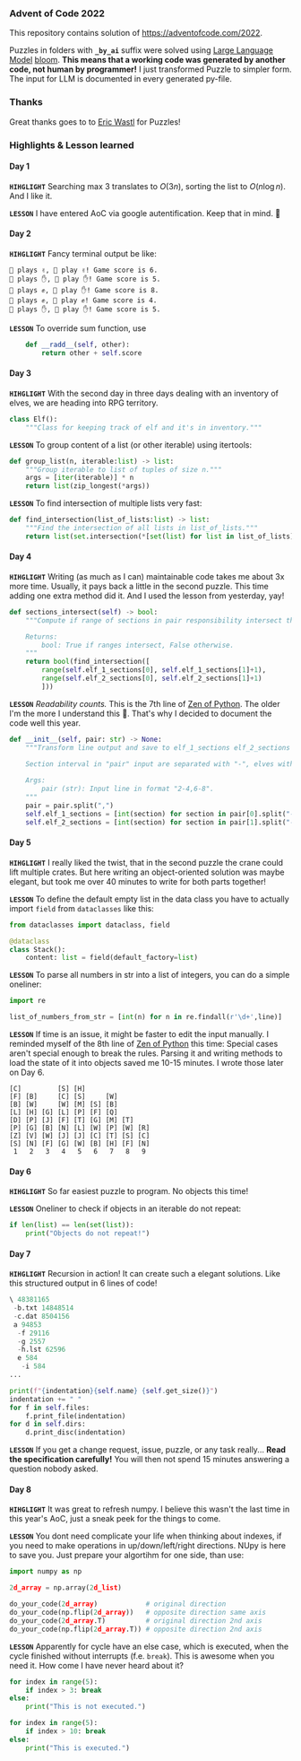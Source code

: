 ### Advent of Code 2022
This repository contains solution of https://adventofcode.com/2022.

Puzzles in folders with **`_by_ai`** suffix were solved using [Large Language Model](https://techcrunch.com/2022/04/28/the-emerging-types-of-language-models-and-why-they-matter/) [bloom](https://huggingface.co/bigscience/bloom). **This means that a working code was generated by another code, not human by programmer!** I just transformed Puzzle to simpler form. The input for LLM is documented in every generated py-file.

### Thanks
Great thanks goes to to [Eric Wastl](https://twitter.com/ericwastl) for Puzzles!

### Highlights & Lesson learned
#### Day 1
**`HIHGLIGHT`** Searching max 3 translates to $O(3n)$, sorting the list to $O(n \log n)$. And I like it.

**`LESSON`** I have entered AoC via google autentification. Keep that in mind. 🤣

#### Day 2
**`HIHGLIGHT`** Fancy terminal output be like:
```
🧝 plays ✌️, 👱 play ✌️! Game score is 6.
🧝 plays ✋, 👱 play ✋! Game score is 5.
🧝 plays ✊, 👱 play ✋! Game score is 8.
🧝 plays ✊, 👱 play ✊! Game score is 4.
🧝 plays ✋, 👱 play ✋! Game score is 5.
```

**`LESSON`** To override sum function, use
```python
    def __radd__(self, other):
        return other + self.score
```

#### Day 3
**`HIHGLIGHT`** With the second day in three days dealing with an inventory of elves, we are heading into RPG territory.
```python
class Elf():
    """Class for keeping track of elf and it's in inventory."""
```

**`LESSON`** To group content of a list (or other iterable) using itertools:
```python
def group_list(n, iterable:list) -> list:
    """Group iterable to list of tuples of size n."""
    args = [iter(iterable)] * n
    return list(zip_longest(*args))
```

**`LESSON`** To find intersection of multiple lists very fast:
```python
def find_intersection(list_of_lists:list) -> list:
    """Find the intersection of all lists in list_of_lists."""
    return list(set.intersection(*[set(list) for list in list_of_lists]))
```

#### Day 4
**`HIHGLIGHT`** Writing (as much as I can) maintainable code takes me about 3x more time. Usually, it pays back a little in the second puzzle. This time adding one extra method did it. And I used the lesson from yesterday, yay!
```python
def sections_intersect(self) -> bool:
    """Compute if range of sections in pair responsibility intersect the other.

    Returns:
        bool: True if ranges intersect, False otherwise.
    """
    return bool(find_intersection([
        range(self.elf_1_sections[0], self.elf_1_sections[1]+1), 
        range(self.elf_2_sections[0], self.elf_2_sections[1]+1)
        ]))
```

**`LESSON`** *Readability counts.* This is the 7th line of [Zen of Python](https://peps.python.org/pep-0020/). The older I'm the more I understand this 🤣. That's why I decided to document the code well this year.
```python
def __init__(self, pair: str) -> None:
    """Transform line output and save to elf_1_sections elf_2_sections attributes.

    Section interval in "pair" input are separated with "-", elves with ",".
    
    Args:
        pair (str): Input line in format "2-4,6-8".
    """
    pair = pair.split(",")
    self.elf_1_sections = [int(section) for section in pair[0].split("-")]
    self.elf_2_sections = [int(section) for section in pair[1].split("-")]
```

#### Day 5
**`HIHGLIGHT`** I really liked the twist, that in the second puzzle the crane could lift multiple crates. But here writing an object-oriented solution was maybe elegant, but took me over 40 minutes to write for both parts together!

**`LESSON`** To define the default empty list in the data class you have to actually import `field` from `dataclasses` like this:
```python
from dataclasses import dataclass, field

@dataclass
class Stack():
    content: list = field(default_factory=list)
```

**`LESSON`** To parse all numbers in str into a list of integers, you can do a simple oneliner:
```python
import re

list_of_numbers_from_str = [int(n) for n in re.findall(r'\d+',line)]
```

**`LESSON`** If time is an issue, it might be faster to edit the input manually. I reminded myself of the 8th line of [Zen of Python](https://peps.python.org/pep-0020/) this time: Special cases aren't special enough to break the rules. Parsing it and writing methods to load the state of it into objects saved me 10-15 minutes. I wrote those later on Day 6.
```
[C]         [S] [H]                
[F] [B]     [C] [S]     [W]        
[B] [W]     [W] [M] [S] [B]        
[L] [H] [G] [L] [P] [F] [Q]        
[D] [P] [J] [F] [T] [G] [M] [T]    
[P] [G] [B] [N] [L] [W] [P] [W] [R]
[Z] [V] [W] [J] [J] [C] [T] [S] [C]
[S] [N] [F] [G] [W] [B] [H] [F] [N]
 1   2   3   4   5   6   7   8   9 
```

#### Day 6
**`HIHGLIGHT`** So far easiest puzzle to program. No objects this time!

**`LESSON`** Oneliner to check if objects in an iterable do not repeat:
```python
if len(list) == len(set(list)):
    print("Objects do not repeat!")
```

#### Day 7
**`HIHGLIGHT`** Recursion in action! It can create such a elegant solutions. Like this structured output in 6 lines of code!
```python
\ 48381165
 -b.txt 14848514
 -c.dat 8504156
 a 94853
  -f 29116
  -g 2557
  -h.lst 62596
  e 584
   -i 584
...
```
```python
print(f"{indentation}{self.name} {self.get_size()}")
indentation += " "
for f in self.files:
    f.print_file(indentation)
for d in self.dirs:
    d.print_disc(indentation)
```
**`LESSON`** If you get a change request, issue, puzzle, or any task really... **Read the specification carefully!** You will then not spend 15 minutes answering a question nobody asked.


#### Day 8
**`HIHGLIGHT`** It was great to refresh numpy. I believe this wasn't the last time in this year's AoC, just a sneak peek for the things to come.

**`LESSON`** You dont need complicate your life when thinking about indexes, if you need to make operations in up/down/left/right directions. NUpy is here to save you. Just prepare your algortihm for one side, than use:
```python
import numpy as np

2d_array = np.array(2d_list)

do_your_code(2d_array)            # original direction
do_your_code(np.flip(2d_array))   # opposite direction same axis
do_your_code(2d_array.T)          # original direction 2nd axis
do_your_code(np.flip(2d_array.T)) # opposite direction 2nd axis
```

**`LESSON`** Apparently for cycle have an else case, which is executed, when the cycle finished without interrupts (f.e.  `break`). This is awesome when you need it. How come I have never heard about it?
```python
for index in range(5):
    if index > 3: break
else:
    print("This is not executed.")

for index in range(5):
    if index > 10: break
else:
    print("This is executed.")
```
